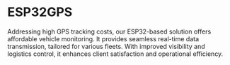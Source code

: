 # ESP32GPS
Addressing high GPS tracking costs, our ESP32-based solution offers affordable vehicle monitoring. It provides seamless real-time data transmission, tailored for various fleets. With improved visibility and logistics control, it enhances client satisfaction and operational efficiency.
